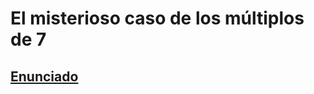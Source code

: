 # El misterioso caso de los múltiplos de 7

## [Enunciado](https://www.aceptaelreto.com/problem/statement.php?id=564&cat=4)
